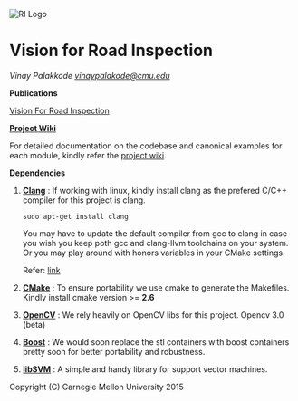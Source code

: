 

![RI Logo](http://www-preview.ri.cmu.edu/images/site_images/ri_header_right.png)



# Vision for Road Inspection

_Vinay Palakkode <vinaypalakode@cmu.edu>_

**Publications**

 [Vision For Road Inspection](https://www.ri.cmu.edu/pub_files/2014/3/crack_detection_final.pdf)

[**Project Wiki**](https://github.com/vinaypalakkode/Road-Crack-Detection/wiki)
 
  For detailed documentation on the codebase and canonical examples for each module, kindly refer the [project wiki](https://github.com/vinaypalakkode/Road-Crack-Detection/wiki).

**Dependencies**

1. [**Clang**](http://clang.llvm.org/)   : If working with linux, kindly install clang as the prefered C/C++ compiler for this project is clang.
  
    `sudo apt-get install clang`

    You may have to update the default compiler from gcc to clang in case you wish you keep poth gcc and clang-llvm toolchains  on your system. Or you may play around with honors variables in your CMake settings. 
   
    Refer: [link]( http://stackoverflow.com/questions/7031126/switching-between-gcc-and-clang-llvm-using-cmake)

2. [**CMake**](http://www.cmake.org/) : To ensure portability we use cmake to generate the Makefiles. Kindly install cmake version >= **2.6**

3. [**OpenCV**](http://opencv.org/) : We rely heavily on OpenCV libs for this project. Opencv 3.0 (beta)

4. [**Boost**](http://www.boost.org/) : We would soon replace the stl containers with boost containers pretty soon for better portability and robustness.

5. [**libSVM**](http://www.csie.ntu.edu.tw/~cjlin/libsvm/) : A simple and handy library for support vector machines.

 



Copyright (C) Carnegie Mellon University 2015 
